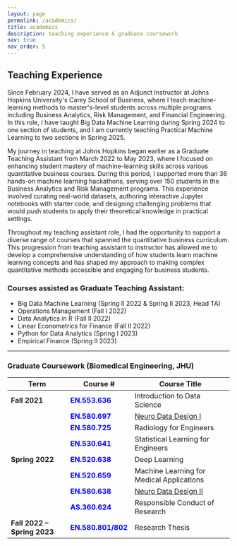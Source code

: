 ```yaml
---
layout: page
permalink: /academics/
title: academics
description: teaching experience & graduate coursework
nav: true
nav_order: 5
---
```


## Teaching Experience

Since February 2024, I have served as an Adjunct Instructor at Johns Hopkins University's Carey School of Business, where I teach machine-learning methods to master's-level students across multiple programs including Business Analytics, Risk Management, and Financial Engineering. In this role, I have taught Big Data Machine Learning during Spring 2024 to one section of students, and I am currently teaching Practical Machine Learning to two sections in Spring 2025.

My journey in teaching at Johns Hopkins began earlier as a Graduate Teaching Assistant from March 2022 to May 2023, where I focused on enhancing student mastery of machine-learning skills across various quantitative business courses. During this period, I supported more than 36 hands-on machine learning hackathons, serving over 150 students in the Business Analytics and Risk Management programs. This experience involved curating real-world datasets, authoring interactive Jupyter notebooks with starter code, and designing challenging problems that would push students to apply their theoretical knowledge in practical settings.

Throughout my teaching assistant role, I had the opportunity to support a diverse range of courses that spanned the quantitative business curriculum. This progression from teaching assistant to instructor has allowed me to develop a comprehensive understanding of how students learn machine learning concepts and has shaped my approach to making complex quantitative methods accessible and engaging for business students.

### Courses assisted as Graduate Teaching Assistant:

- Big Data Machine Learning (Spring II 2022 & Spring II 2023, Head TA)
- Operations Management (Fall I 2022)
- Data Analytics in R (Fall II 2022)
- Linear Econometrics for Finance (Fall II 2022)
- Python for Data Analytics (Spring I 2023)
- Empirical Finance (Spring II 2023)

---

### Graduate Coursework (Biomedical Engineering, JHU)

| Term                        | Course #                                                         | Course Title                              |
| --------------------------- | ---------------------------------------------------------------- | ----------------------------------------- |
| **Fall 2021**               | <span style="color:blue;font-weight:bold;">EN.553.636</span>     | Introduction to Data Science              |
|                             | <span style="color:blue;font-weight:bold;">EN.580.697</span>     | [Neuro Data Design I](https://neurodatadesign.io/)                      |
|                             | <span style="color:blue;font-weight:bold;">EN.580.725</span>     | Radiology for Engineers                   |
|                             | <span style="color:blue;font-weight:bold;">EN.530.641</span>     | Statistical Learning for Engineers        |
| **Spring 2022**             | <span style="color:blue;font-weight:bold;">EN.520.638</span>     | Deep Learning                             |
|                             | <span style="color:blue;font-weight:bold;">EN.520.659</span>     | Machine Learning for Medical Applications |
|                             | <span style="color:blue;font-weight:bold;">EN.580.638</span>     | [Neuro Data Design II](https://neurodatadesign.io/)                     |
|                             | <span style="color:blue;font-weight:bold;">AS.360.624</span>     | Responsible Conduct of Research           |
| **Fall 2022 – Spring 2023** | <span style="color:blue;font-weight:bold;">EN.580.801/802</span> | Research Thesis                           |
